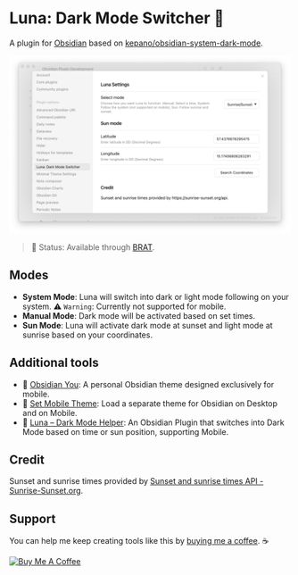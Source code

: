 # Luna: Dark Mode Switcher 🌝
A plugin for [Obsidian](https://obsidian.md/) based on [kepano/obsidian-system-dark-mode](https://github.com/kepano/obsidian-system-dark-mode).

<img src="https://github.com/selfire1/obsidian-luna-dark-mode/blob/master/images/settings.png?raw=true" width="800" />

> 🚧 Status: Available through [BRAT](https://github.com/TfTHacker/obsidian42-brat).

## Modes
* **System Mode**: Luna will switch into dark or light mode following on your system. ⚠️ `Warning`: Currently not supported for mobile.
* **Manual Mode**: Dark mode will be activated based on set times.
* **Sun Mode**: Luna will activate dark mode at sunset and light mode at sunrise based on your coordinates.

## Additional tools
* 🎨 [Obsidian You](https://github.com/selfire1/obsidian-you-theme): A personal Obsidian theme designed exclusively for mobile.
* 📱 [Set Mobile Theme](https://github.com/selfire1/obsidian-set-mobile-theme): Load a separate theme for Obsidian on Desktop and on Mobile.
* 🌝 [Luna – Dark Mode Helper](https://github.com/selfire1/obsidian-luna-dark-mode): An Obsidian Plugin that switches into Dark Mode based on time or sun position, supporting Mobile.

## Credit
Sunset and sunrise times provided by [Sunset and sunrise times API - Sunrise-Sunset.org](https://sunrise-sunset.org/api).

## Support
You can help me keep creating tools like this by [buying me a coffee](https://www.buymeacoffee.com/joschua).  ☕️

<a href="https://www.buymeacoffee.com/joschua" target="_blank"><img src="https://cdn.buymeacoffee.com/buttons/v2/default-yellow.png" alt="Buy Me A Coffee" height= "48" width="173"></a>
